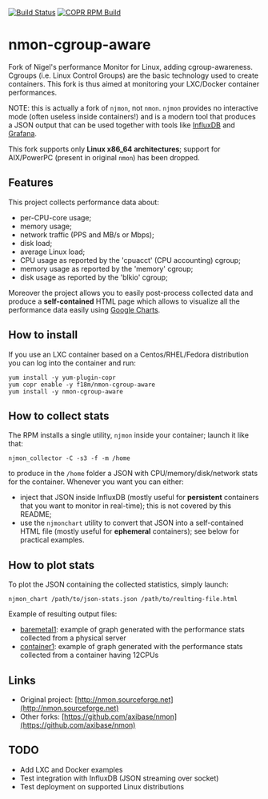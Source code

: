 [![Build Status](https://travis-ci.com/f18m/nmon-cgroup-aware.svg?branch=master)](https://travis-ci.com/f18m/nmon-cgroup-aware)
[![COPR RPM Build](https://copr.fedorainfracloud.org/coprs/f18m/nmon-cgroup-aware/package/nmon-cgroup-aware/status_image/last_build.png)](https://copr.fedorainfracloud.org/coprs/f18m/nmon-cgroup-aware/)


# nmon-cgroup-aware

Fork of Nigel's performance Monitor for Linux, adding cgroup-awareness.
Cgroups (i.e. Linux Control Groups) are the basic technology used to create containers.
This fork is thus aimed at monitoring your LXC/Docker container performances.

NOTE: this is actually a fork of `njmon`, not `nmon`. 
`njmon` provides no interactive mode (often useless inside containers!) and is a modern tool that produces a 
JSON output that can be used together with tools like [InfluxDB](https://www.influxdata.com/) and [Grafana](https://grafana.com/).

This fork supports only **Linux x86_64 architectures**; support for AIX/PowerPC (present in original `nmon`) has been dropped.

## Features

This project collects performance data about:

- per-CPU-core usage;
- memory usage;
- network traffic (PPS and MB/s or Mbps);
- disk load;
- average Linux load;
- CPU usage as reported by the 'cpuacct' (CPU accounting) cgroup;
- memory usage as reported by the 'memory' cgroup;
- disk usage as reported by the 'blkio' cgroup;

Moreover the project allows you to easily post-process collected data and produce a **self-contained** HTML page which allows
to visualize all the performance data easily using [Google Charts](https://developers.google.com/chart/).


## How to install

If you use an LXC container
based on a Centos/RHEL/Fedora distribution you can log into the container and run:

```
yum install -y yum-plugin-copr
yum copr enable -y f18m/nmon-cgroup-aware
yum install -y nmon-cgroup-aware
```

## How to collect stats

The RPM installs a single utility, `njmon` inside your container; launch it like that:

```
njmon_collector -C -s3 -f -m /home
```

to produce in the `/home` folder a JSON with CPU/memory/disk/network stats for the container.
Whenever you want you can either:

- inject that JSON inside InfluxDB (mostly useful for **persistent** containers that you want to monitor in real-time);
  this is not covered by this README;
- use the `njmonchart` utility to convert that JSON into a self-contained HTML file (mostly useful for **ephemeral** containers);
  see below for practical examples.


## How to plot stats

To plot the JSON containing the collected statistics, simply launch:

```
njmon_chart /path/to/json-stats.json /path/to/reulting-file.html
```

Example of resulting output files:

 - [baremetal1](https://f18m.github.io/nmon-cgroup-aware/examples/baremetal1_20190413_1605.html): example of graph generated with the performance stats collected from a physical server
 - [container1](https://f18m.github.io/nmon-cgroup-aware/examples/container1_12cpus_20190416_1801.html): example of graph generated with the performance stats collected from a container having 12CPUs


## Links

- Original project: [http://nmon.sourceforge.net](http://nmon.sourceforge.net)
- Other forks: [https://github.com/axibase/nmon](https://github.com/axibase/nmon)


## TODO

- Add LXC and Docker examples
- Test integration with InfluxDB (JSON streaming over socket)
- Test deployment on supported Linux distributions

